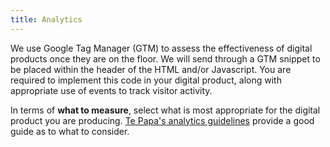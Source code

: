 ```yaml
---
title: Analytics
---
```


We use Google Tag Manager (GTM) to assess the effectiveness of digital products once they are on the floor. We will send through a GTM snippet to be placed within the header of the HTML and/or Javascript. You are required to implement this code in your digital product, along with appropriate use of events to track visitor activity. <!-- Refer to the 'Virtual pageviews and events' section in the [Auckland Museum (web) analytics guidelines](http://www.aucklandmuseum.com/toolkit/google-analytics-tips). !-->

In terms of **what to measure**, select what is most appropriate for the digital product you are producing. [Te Papa's analytics guidelines](https://te-papa.github.io/_pages/foundations/analytics/) provide a good guide as to what to consider.